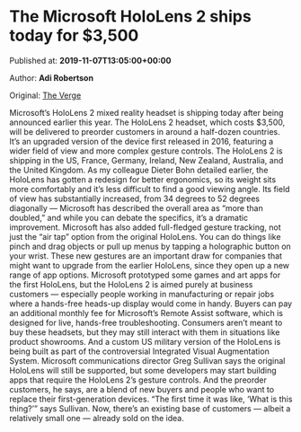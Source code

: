 
# The Microsoft HoloLens 2 ships today for $3,500

Published at: **2019-11-07T13:05:00+00:00**

Author: **Adi Robertson**

Original: [The Verge](https://www.theverge.com/2019/11/7/20946589/microsoft-hololens-2-mixed-reality-headset-preorder-shipping-price-upgrade)

Microsoft’s HoloLens 2 mixed reality headset is shipping today after being announced earlier this year. The HoloLens 2 headset, which costs $3,500, will be delivered to preorder customers in around a half-dozen countries. It’s an upgraded version of the device first released in 2016, featuring a wider field of view and more complex gesture controls.
The HoloLens 2 is shipping in the US, France, Germany, Ireland, New Zealand, Australia, and the United Kingdom. As my colleague Dieter Bohn detailed earlier, the HoloLens has gotten a redesign for better ergonomics, so its weight sits more comfortably and it’s less difficult to find a good viewing angle. Its field of view has substantially increased, from 34 degrees to 52 degrees diagonally — Microsoft has described the overall area as “more than doubled,” and while you can debate the specifics, it’s a dramatic improvement.
Microsoft has also added full-fledged gesture tracking, not just the “air tap” option from the original HoloLens. You can do things like pinch and drag objects or pull up menus by tapping a holographic button on your wrist. These new gestures are an important draw for companies that might want to upgrade from the earlier HoloLens, since they open up a new range of app options.
Microsoft prototyped some games and art apps for the first HoloLens, but the HoloLens 2 is aimed purely at business customers — especially people working in manufacturing or repair jobs where a hands-free heads-up display would come in handy. Buyers can pay an additional monthly fee for Microsoft’s Remote Assist software, which is designed for live, hands-free troubleshooting. Consumers aren’t meant to buy these headsets, but they may still interact with them in situations like product showrooms. And a custom US military version of the HoloLens is being built as part of the controversial Integrated Visual Augmentation System.
Microsoft communications director Greg Sullivan says the original HoloLens will still be supported, but some developers may start building apps that require the HoloLens 2’s gesture controls. And the preorder customers, he says, are a blend of new buyers and people who want to replace their first-generation devices. “The first time it was like, ‘What is this thing?’” says Sullivan. Now, there’s an existing base of customers — albeit a relatively small one — already sold on the idea.
